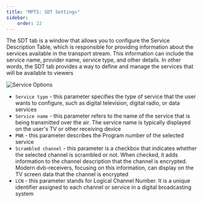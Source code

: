 ```yaml
---
title: "MPTS: SDT Settings"
sidebar:
    order: 22
---
```


The SDT tab is a window that allows you to configure the Service Description Table, which is responsible for providing information about the services available in the transport stream. This information can include the service name, provider name, service type, and other details. In other words, the SDT tab provides a way to define and manage the services that will be available to viewers

![Service Options](https://cdn.cesbo.com/help/astra/delivery/broadcasting/mpts/sdt.png)

- `Service type` - this parameter specifies the type of service that the user wants to configure, such as digital television, digital radio, or data services
- `Service name` - this parameter refers to the name of the service that is being transmitted over the air. The service name is typically displayed on the user's TV or other receiving device
- `PNR` - this parameter describes the Program number of the selected service
- `Scrambled channel` -  this parameter is a checkbox that indicates whether the selected channel is scrambled or not. When checked, it adds information to the channel description that the channel is encrypted. Modern dvb-receivers, focusing on this information, can display on the TV screen data that the channel is encrypted
- `LCN` - this parameter stands for Logical Channel Number. It is a unique identifier assigned to each channel or service in a digital broadcasting system
